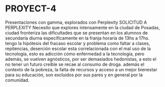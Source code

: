# PROYECT-4
Presentaciones con gamma, explorados con Perplexity
SOLICITUD A PERPLEXITY
Necesito que explores intensamente en la ciudad de Posadas, ciudad fronteriza las dificultades que se presentan en los alumnos de secundaría diurna específicamente en la franja horaria de 13hs a 17hs. tengo la hipótesis del  fracaso escolar y problema como faltar a clases, repitencias, deserción escolar esta correlacionada  con el mal uso de la tecnología, esto es adicción cómo enfermedad a la tecnología, pero además, se vuelven agnósticos, por ser demasiados hedonistas,  a esto el no tener un futuro creíble se recae al consumo de droga. además el contexto de la pobreza, la falta de recursos y acceso a un mejor bienestar para su educación,  son excluidos por sus pares y en general por la comunidad.
